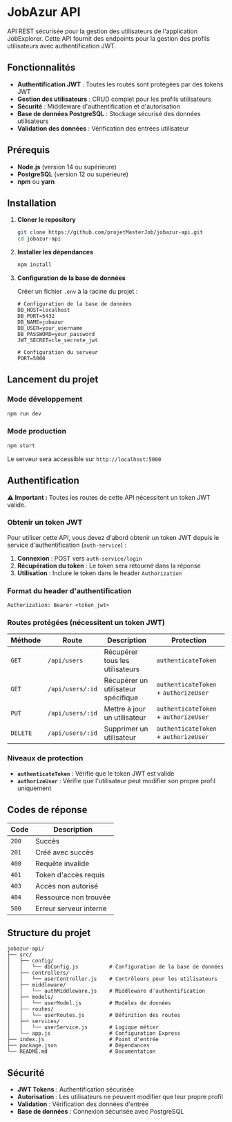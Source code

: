 # JobAzur API

API REST sécurisée pour la gestion des utilisateurs de l'application JobExplorer. Cette API fournit des endpoints pour la gestion des profils utilisateurs avec authentification JWT.

## Fonctionnalités

- **Authentification JWT** : Toutes les routes sont protégées par des tokens JWT
- **Gestion des utilisateurs** : CRUD complet pour les profils utilisateurs
- **Sécurité** : Middleware d'authentification et d'autorisation
- **Base de données PostgreSQL** : Stockage sécurisé des données utilisateurs
- **Validation des données** : Vérification des entrées utilisateur

## Prérequis

- **Node.js** (version 14 ou supérieure)
- **PostgreSQL** (version 12 ou supérieure)
- **npm** ou **yarn**

## Installation

1. **Cloner le repository**
   ```bash
   git clone https://github.com/projetMasterJob/jobazur-api.git
   cd jobazur-api
   ```

2. **Installer les dépendances**
   ```bash
   npm install
   ```

3. **Configuration de la base de données**
   
   Créer un fichier `.env` à la racine du projet :
   ```env
   # Configuration de la base de données
   DB_HOST=localhost
   DB_PORT=5432
   DB_NAME=jobazur
   DB_USER=your_username
   DB_PASSWORD=your_password
   JWT_SECRET=cle_secrete_jwt
   
   # Configuration du serveur
   PORT=5000
   ```
   
## Lancement du projet

### Mode développement
```bash
npm run dev
```

### Mode production
```bash
npm start
```

Le serveur sera accessible sur `http://localhost:5000`

## Authentification

**⚠️ Important :** Toutes les routes de cette API nécessitent un token JWT valide.

### Obtenir un token JWT

Pour utiliser cette API, vous devez d'abord obtenir un token JWT depuis le service d'authentification (`auth-service`) :

1. **Connexion** : POST vers `auth-service/login`
2. **Récupération du token** : Le token sera retourné dans la réponse
3. **Utilisation** : Inclure le token dans le header `Authorization`

### Format du header d'authentification

```
Authorization: Bearer <token_jwt>
```

### Routes protégées (nécessitent un token JWT)

| Méthode | Route | Description | Protection |
|---------|-------|-------------|------------|
| `GET` | `/api/users` | Récupérer tous les utilisateurs | `authenticateToken` |
| `GET` | `/api/users/:id` | Récupérer un utilisateur spécifique | `authenticateToken` + `authorizeUser` |
| `PUT` | `/api/users/:id` | Mettre à jour un utilisateur | `authenticateToken` + `authorizeUser` |
| `DELETE` | `/api/users/:id` | Supprimer un utilisateur | `authenticateToken` + `authorizeUser` |

### Niveaux de protection

- **`authenticateToken`** : Vérifie que le token JWT est valide
- **`authorizeUser`** : Vérifie que l'utilisateur peut modifier son propre profil uniquement

## Codes de réponse

| Code | Description |
|------|-------------|
| `200` | Succès |
| `201` | Créé avec succès |
| `400` | Requête invalide |
| `401` | Token d'accès requis |
| `403` | Accès non autorisé |
| `404` | Ressource non trouvée |
| `500` | Erreur serveur interne |

## Structure du projet

```
jobazur-api/
├── src/
│   ├── config/
│   │   └── dbConfig.js          # Configuration de la base de données
│   ├── controllers/
│   │   └── userController.js    # Contrôleurs pour les utilisateurs
│   ├── middleware/
│   │   └── authMiddleware.js    # Middleware d'authentification
│   ├── models/
│   │   └── userModel.js         # Modèles de données
│   ├── routes/
│   │   └── userRoutes.js        # Définition des routes
│   ├── services/
│   │   └── userService.js       # Logique métier
│   └── app.js                   # Configuration Express
├── index.js                     # Point d'entrée
├── package.json                 # Dépendances
└── README.md                    # Documentation
```

## Sécurité

- **JWT Tokens** : Authentification sécurisée
- **Autorisation** : Les utilisateurs ne peuvent modifier que leur propre profil
- **Validation** : Vérification des données d'entrée
- **Base de données** : Connexion sécurisée avec PostgreSQL